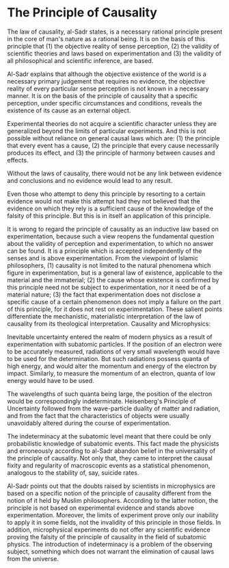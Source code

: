 The Principle of Causality
==========================

The law of causality, al-Sadr states, is a necessary rational principle
present in the core of man's nature as a rational being. It is on the
basis of this principle that (1) the objective reality of sense
perception, (2) the validity of scientific theories and laws based on
experimentation and (3) the validity of all philosophical and scientific
inference, are based.

Al-Sadr explains that although the objective existence of the world is
a necessary primary judgement that requires no evidence, the objective
reality of every particular sense perception is not known in a necessary
manner. It is on the basis of the principle of causality that a specific
perception, under specific circumstances and conditions, reveals the
existence of its cause as an external object.

Experimental theories do not acquire a scientific character unless they
are generalized beyond the limits of particular experiments. And this is
not possible without reliance on general causal laws which are: (1) the
principle that every event has a cause, (2) the principle that every
cause necessarily produces its effect, and (3) the principle of harmony
between causes and effects.

Without the laws of causality, there would not be any link between
evidence and conclusions and no evidence would lead to any result.

Even those who attempt to deny this principle by resorting to a certain
evidence would not make this attempt had they not believed that the
evidence on which they rely is a sufficient cause of the knowledge of
the falsity of this principle. But this is in itself an application of
this principle.

It is wrong to regard the principle of causality as an inductive law
based on experimentation, because such a view reopens the fundamental
question about the validity of perception and experimentation, to which
no answer can be found. It is a principle which is accepted
independently of the senses and is above experimentation. From the
viewpoint of Islamic philosophers, (1) causality is not limited to the
natural phenomena which figure in experimentation, but is a general law
of existence, applicable to the material and the immaterial; (2) the
cause whose existence is confirmed by this principle need not be subject
to experimentation, nor it need be of a material nature; (3) the fact
that experimentation does not disclose a specific cause of a certain
phenomenon does not imply a failure on the part of this principle, for
it does not rest on experimentation. These salient points differentiate
the mechanistic, materialistic interpretation of the law of causality
from its theological interpretation. Causality and Microphysics:

Inevitable uncertainty entered the realm of modern physics as a result
of experimentation with subatomic particles. If the position of an
electron were to be accurately measured, radiations of very small
wavelength would have to be used for the determination. But such
radiations possess quanta of high energy, and would alter the momentum
and energy of the electron by impact. Similarly, to measure the momentum
of an electron, quanta of low energy would have to be used.

The wavelengths of such quanta being large, the position of the
electron would be correspondingly indeterminate. Heisenberg's Principle
of Uncertainty followed from the wave-particle duality of matter and
radiation, and from the fact that the characteristics of objects were
usually unavoidably altered during the course of experimentation.

The indeterminacy at the subatomic level meant that there could be only
probabilistic knowledge of subatomic events. This fact made the
physicists and erroneously according to al-Sadr abandon belief in the
universality of the principle of causality. Not only that, they came to
interpret the causal fixity and regularity of macroscopic events as a
statistical phenomenon, analogous to the stability of, say, suicide
rates.

Al-Sadr points out that the doubts raised by scientists in microphysics
are based on a specific notion of the principle of causality different
from the notion of it held by Muslim philosophers. According to the
latter notion, the principle is not based on experimental evidence and
stands above experimentation. Moreover, the limits of experiment prove
only our inability to apply it in some fields, not the invalidity of
this principle in those fields. In addition, microphysical experiments
do not offer any scientific evidence proving the falsity of the
principle of causality in the field of subatomic physics. The
introduction of indeterminacy is a problem of the observing subject,
something which does not warrant the elimination of causal laws from the
universe.


